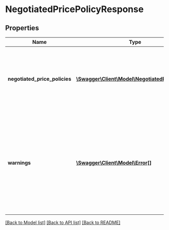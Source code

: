 # NegotiatedPricePolicyResponse

## Properties
Name | Type | Description | Notes
------------ | ------------- | ------------- | -------------
**negotiated_price_policies** | [**\Swagger\Client\Model\NegotiatedPricePolicy[]**](NegotiatedPricePolicy.md) | A list of category IDs and the policies related to negotiated-price items for each of the listed categories. | [optional] 
**warnings** | [**\Swagger\Client\Model\Error[]**](Error.md) | A list of the warnings that were generated as a result of the request. This field is not returned if no warnings were generated by the request. | [optional] 

[[Back to Model list]](../../README.md#documentation-for-models) [[Back to API list]](../../README.md#documentation-for-api-endpoints) [[Back to README]](../../README.md)

